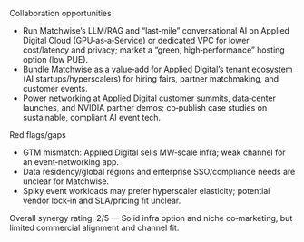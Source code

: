 Collaboration opportunities
- Run Matchwise’s LLM/RAG and “last‑mile” conversational AI on Applied Digital Cloud (GPU‑as‑a‑Service) or dedicated VPC for lower cost/latency and privacy; market a “green, high‑performance” hosting option (low PUE).
- Bundle Matchwise as a value‑add for Applied Digital’s tenant ecosystem (AI startups/hyperscalers) for hiring fairs, partner matchmaking, and customer events.
- Power networking at Applied Digital customer summits, data‑center launches, and NVIDIA partner demos; co‑publish case studies on sustainable, compliant AI event tech.

Red flags/gaps
- GTM mismatch: Applied Digital sells MW‑scale infra; weak channel for an event‑networking app.
- Data residency/global regions and enterprise SSO/compliance needs are unclear for Matchwise.
- Spiky event workloads may prefer hyperscaler elasticity; potential vendor lock‑in and SLA/pricing fit unclear.

Overall synergy rating: 2/5 — Solid infra option and niche co‑marketing, but limited commercial alignment and channel fit.
